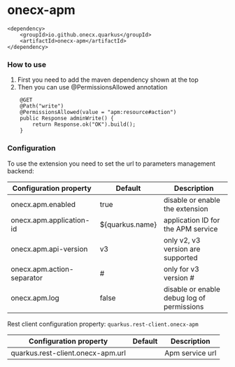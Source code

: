 # onecx-apm

```
<dependency>
    <groupId>io.github.onecx.quarkus</groupId>
    <artifactId>onecx-apm</artifactId>
</dependency>
```

### How to use

1. First you need to add the maven dependency shown at the top
2. Then you can use @PermissionsAllowed annotation

```
    @GET
    @Path("write")
    @PermissionsAllowed(value = "apm:resource#action")
    public Response adminWrite() {
        return Response.ok("OK").build();
    }
```

### Configuration

To use the extension you need to set the url to parameters management backend:

| Configuration property       | Default         | Description                                |
|------------------------------|-----------------|--------------------------------------------|
| onecx.apm.enabled            | true            | disable or enable the extension            |
| onecx.apm.application-id     | ${quarkus.name} | application ID for the APM service         |
| onecx.apm.api-version        | v3              | only v2, v3 version are supported          |
| onecx.apm.action-separator   | #               | only for v3 version <resource>#<action>    |
| onecx.apm.log                | false           | disable or enable debug log of permissions |

Rest client configuration property: `quarkus.rest-client.onecx-apm`

| Configuration property              | Default | Description     |
|-------------------------------------|---------|-----------------|
| quarkus.rest-client.onecx-apm.url   |         | Apm service url |


